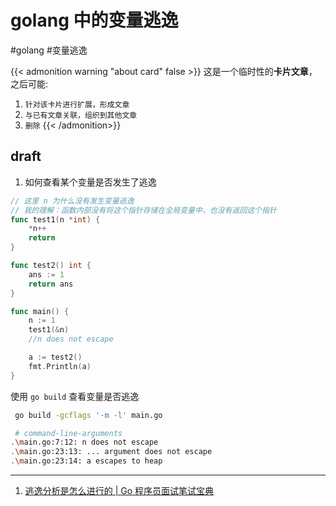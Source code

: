 # golang 中的变量逃逸

<!--more-->
#golang #变量逃逸

{{< admonition warning "about card" false >}}
这是一个临时性的**卡片文章**，之后可能:
1. `针对该卡片进行扩展，形成文章`
2. `与已有文章关联，组织到其他文章`
3. `删除`
{{< /admonition>}}


## draft

1. 如何查看某个变量是否发生了逃逸

```go
// 这里 n 为什么没有发生变量逃逸
// 我的理解：函数内部没有将这个指针存储在全局变量中，也没有返回这个指针
func test1(n *int) {
	*n++
	return
}

func test2() int {
	ans := 1
	return ans
}

func main() {
	n := 1
	test1(&n)
	//n does not escape

	a := test2()
	fmt.Println(a)
}
```

使用 `go build` 查看变量是否逃逸

```sh
 go build -gcflags '-m -l' main.go

 # command-line-arguments
.\main.go:7:12: n does not escape
.\main.go:23:13: ... argument does not escape
.\main.go:23:14: a escapes to heap
```


---
1. [逃逸分析是怎么进行的 | Go 程序员面试笔试宝典](https://golang.design/go-questions/compile/escape/)
